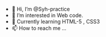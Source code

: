 - 👋 Hi, I’m @Syh-practice
- 👀 I’m interested in Web code.
- 🌱 Currently learning HTML-5 , CSS3
- 📫 How to reach me ...

<!---
Syh-practice/Syh-practice is a ✨ special ✨ repository because its `README.md` (this file) appears on your GitHub profile.
You can click the Preview link to take a look at your changes.
--->
